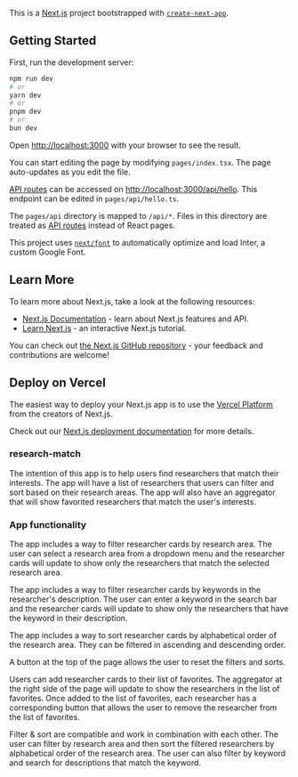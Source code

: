 This is a [Next.js](https://nextjs.org/) project bootstrapped with [`create-next-app`](https://github.com/vercel/next.js/tree/canary/packages/create-next-app).

## Getting Started

First, run the development server:

```bash
npm run dev
# or
yarn dev
# or
pnpm dev
# or
bun dev
```

Open [http://localhost:3000](http://localhost:3000) with your browser to see the result.

You can start editing the page by modifying `pages/index.tsx`. The page auto-updates as you edit the file.

[API routes](https://nextjs.org/docs/api-routes/introduction) can be accessed on [http://localhost:3000/api/hello](http://localhost:3000/api/hello). This endpoint can be edited in `pages/api/hello.ts`.

The `pages/api` directory is mapped to `/api/*`. Files in this directory are treated as [API routes](https://nextjs.org/docs/api-routes/introduction) instead of React pages.

This project uses [`next/font`](https://nextjs.org/docs/basic-features/font-optimization) to automatically optimize and load Inter, a custom Google Font.

## Learn More

To learn more about Next.js, take a look at the following resources:

- [Next.js Documentation](https://nextjs.org/docs) - learn about Next.js features and API.
- [Learn Next.js](https://nextjs.org/learn) - an interactive Next.js tutorial.

You can check out [the Next.js GitHub repository](https://github.com/vercel/next.js/) - your feedback and contributions are welcome!

## Deploy on Vercel

The easiest way to deploy your Next.js app is to use the [Vercel Platform](https://vercel.com/new?utm_medium=default-template&filter=next.js&utm_source=create-next-app&utm_campaign=create-next-app-readme) from the creators of Next.js.

Check out our [Next.js deployment documentation](https://nextjs.org/docs/deployment) for more details.
### research-match


The intention of this app is to help users find researchers that match their 
interests. The app will have a list of researchers that users can filter and 
sort based on their research areas. The app will also have an aggregator that 
will show favorited researchers that match the user's interests.

### App functionality

The app includes a way to filter researcher cards by research area. The user can
select a research area from a dropdown menu and the researcher cards will update
to show only the researchers that match the selected research area.

The app includes a way to filter researcher cards by keywords in the researcher's
description. The user can enter a keyword in the search bar and the researcher
cards will update to show only the researchers that have the keyword in their
description.

The app includes a way to sort researcher cards by alphabetical order of the
research area. They can be filtered in ascending and descending order.

A button at the top of the page allows the user to reset the filters and sorts.

Users can add researcher cards to their list of favorites. The aggregator at the
right side of the page will update to show the researchers in the list of 
favorites. Once added to the list of favorites, each researcher has a corresponding
button that allows the user to remove the researcher from the list of favorites.

Filter & sort are compatible and work in combination with each other. The user
can filter by research area and then sort the filtered researchers by alphabetical
order of the research area. The user can also filter by keyword and search for
descriptions that match the keyword.

